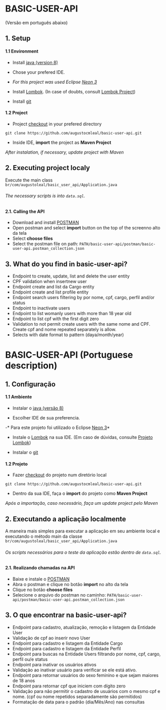# BASIC-USER-API 
(Versão em português abaixo)

## 1. Setup

#### 1.1 Environment
- Install [java (version 8)](https://www.oracle.com/technetwork/pt/java/javase/downloads/jdk8-downloads-2133151.html)

- Chose your prefered IDE.

- *For this project was used Eclipse [Neon 3](https://www.eclipse.org/downloads/packages/release/neon/3)*

- Install [Lombok](https://projectlombok.org/downloads/lombok.jar). (In case of doubts, consult [Lombok Project](https://projectlombok.org/))

- Install [git](https://git-scm.com/book/pt-br/v1/Primeiros-passos-Instalando-Git)

#### 1.2 Project

- Project [checkout](https://git-scm.com/docs/git-checkout) in your prefered directory

```shell
git clone https://github.com/augustocmleal/basic-user-api.git
```

- Inside IDE, **import** the project as **Maven Project**

*After instalation, if necessary, update project with Maven*

## 2. Executing project localy


Execute the main class `br/com/augustoleal/basic_user_api/Application.java`

###### The necessary scripts is into `data.sql`.

#### 2.1. Calling the API

- Download and install [POSTMAN](https://www.getpostman.com/downloads/)
- Open postman and select **import** button on the top of the screenno alto da tela
- Select **choose files**
- Select the postman file on path: `PATH/basic-user-api/postman/basic-user-api.postman_collection.json`

## 3. What do you find in basic-user-api?
- Endpoint to create, update, list and delete the user entity
- CPF validation when insertnew user
- Endpoint create and list da Cargo entity
- Endpoint create and list profile entity
- Endpoint search users filtering by por nome, cpf, cargo, perfil and/or status
- Endpoint to inactivate users
- Endpoint to list womanly users with more than 18 year old
- Endpoint to list cpf with the first digit zero
- Validation to not permit create users with the same nome and CPF. Create cpf and nome repeated separately is allow.
- Selects with date format to pattern (daya/month/year)


# BASIC-USER-API (Portuguese description)

## 1. Configuração

#### 1.1 Ambiente
- Instalar o [java (versão 8)](https://www.oracle.com/technetwork/pt/java/javase/downloads/jdk8-downloads-2133151.html)

- Escolher IDE de sua preferencia.

-* Para este projeto foi utilizado o Eclipse [Neon 3](https://www.eclipse.org/downloads/packages/release/neon/3)*

- Instale o [Lombok](https://projectlombok.org/downloads/lombok.jar) na sua IDE. (Em caso de dúvidas, consulte [Projeto Lombok](https://projectlombok.org/))

- Instalar o [git](https://git-scm.com/book/pt-br/v1/Primeiros-passos-Instalando-Git)

#### 1.2 Projeto

- Fazer [checkout](https://git-scm.com/docs/git-checkout) do projeto num diretório local

```shell
git clone https://github.com/augustocmleal/basic-user-api.git
```

- Dentro da sua IDE, faça o **import** do projeto como **Maven Project**

*Após a importação, caso necessário, faça um update project pelo Maven*

## 2. Executando a aplicação localmente

A maneira mais simples para executar a aplicação em seu ambiente local e executando o método main da classe `br/com/augustoleal/basic_user_api/Application.java`

###### Os scripts necessários para o teste da aplicação estão dentro de `data.sql`.

#### 2.1. Realizando chamadas na API

- Baixe e instale o [POSTMAN](https://www.getpostman.com/downloads/)
- Abra o postman e clique no botão **import** no alto da tela
- Clique no botão **choose files**
- Selecione o arquivo do postman no caminho: `PATH/basic-user-api/postman/basic-user-api.postman_collection.json`

## 3. O que encontrar na basic-user-api?
- Endpoint para cadastro, atualização, remoção e listagem da Entidade User
- Validação de cpf ao inserir novo User
- Endpoint para cadastro e listagem da Entidade Cargo
- Endpoint para cadastro e listagem da Entidade Perfil
- Endpoint para buscas na Entidade Users filtrando por nome, cpf, cargo, perfil ou/e status
- Endpoint para inativar os usuários ativos
- Validação ao inativar usuário para verificar se ele está ativo.
- Endpoint para retornar usuários do sexo feminino e que sejam maiores de 18 anos
- Endpoint para retornar cpf que iniciem com dígito zero
- Validação para não permitir o cadastro de usuários com o mesmo cpf e nome. (cpf ou nome repetidos separadamente são permitidos)
- Formatação de data para o padrão (dia/Mês/Ano) nas consultas
